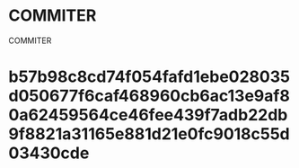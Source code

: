 # COMMITER
COMMITER






# b57b98c8cd74f054fafd1ebe028035d050677f6caf468960cb6ac13e9af80a62459564ce46fee439f7adb22db9f8821a31165e881d21e0fc9018c55d03430cde
